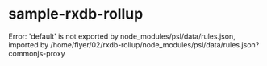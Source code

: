 # sample-rxdb-rollup

 Error: 'default' is not exported by node_modules/psl/data/rules.json, imported by /home/flyer/02/rxdb-rollup/node_modules/psl/data/rules.json?commonjs-proxy
